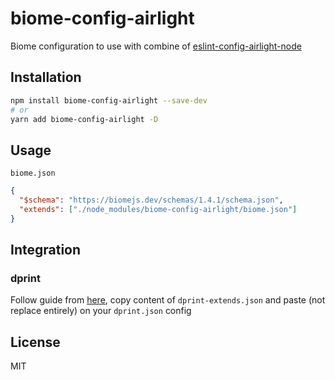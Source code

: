 # biome-config-airlight

Biome configuration to use with combine of
[eslint-config-airlight-node](../eslint-config-node)

## Installation

```bash
npm install biome-config-airlight --save-dev
# or
yarn add biome-config-airlight -D
```

## Usage

`biome.json`

```json
{
  "$schema": "https://biomejs.dev/schemas/1.4.1/schema.json",
  "extends": ["./node_modules/biome-config-airlight/biome.json"]
}
```

## Integration

### dprint

Follow guide from [here](https://dprint.dev/plugins/biome), copy content of `dprint-extends.json` and paste (not replace entirely) on your `dprint.json` config

## License

MIT
